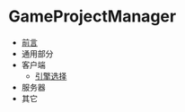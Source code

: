 # GameProjectManager
- [前言](jian-jie.md)
- 通用部分
- 客户端
    - [引擎选择](post/client/yin-qing-xuan-ze.md)
- 服务器
- 其它